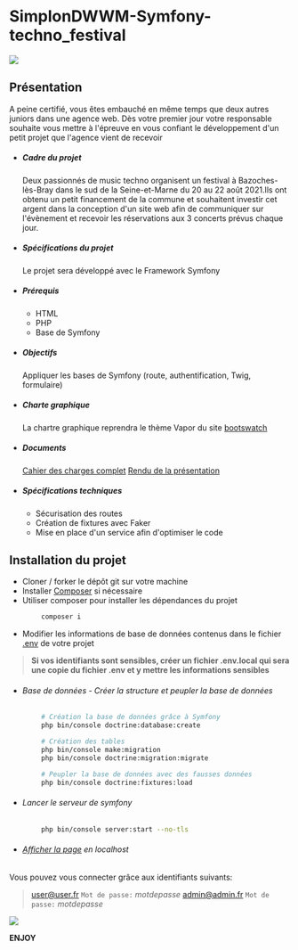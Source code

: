 # SimplonDWWM-Symfony-techno_festival
![]([public/asset/screenshot-header.png](https://github.com/jerkodeur/SimplonDWWM-Symfony-techno_festival/blob/main/public/asset/screenshot-header.png))
## Présentation
A peine certifié, vous êtes embauché en même temps que deux autres juniors dans une agence web. Dès votre premier jour votre responsable souhaite vous mettre à l'épreuve en vous confiant le développement d'un petit projet que l'agence vient de recevoir

- ##### Cadre du projet
  Deux passionnés de music techno organisent un festival à Bazoches-lès-Bray dans le sud de la Seine-et-Marne du 20 au 22 août 2021.Ils ont obtenu un petit financement de la commune et souhaitent investir cet argent dans la conception d'un site web afin de communiquer sur l'évènement et recevoir les réservations aux 3 concerts prévus chaque jour.
- ##### Spécifications du projet
  Le projet sera développé avec le Framework Symfony
- ##### Prérequis
    - HTML
    - PHP
    - Base de Symfony
- ##### Objectifs
  Appliquer les bases de Symfony (route, authentification, Twig, formulaire)
- ##### Charte graphique
  La chartre graphique reprendra le thème Vapor du site [bootswatch](https://bootswatch.com/vapor/)
- ##### Documents
  [Cahier des charges complet](public/asset/projet_symfony.pdf)
  [Rendu de la présentation](public/asset/presentation_technonite.pdf)

- ##### Spécifications techniques
  - Sécurisation des routes
  - Création de fixtures avec Faker
  - Mise en place d'un service afin d'optimiser le code
## Installation du projet
-   Cloner / forker le dépôt git sur votre machine
-   Installer [Composer](https://getcomposer.org/download/) si nécessaire
-   Utiliser composer pour installer les dépendances du projet
```sh
        composer i
```
- Modifier les informations de base de données contenus dans le fichier [.env](.env) de votre projet
> __Si vos identifiants sont sensibles, créer un fichier .env.local qui sera une copie du fichier .env et y mettre les informations sensibles__
- ###### Base de données - Créer la structure et peupler la base de données
```sh
        # Création la base de données grâce à Symfony
        php bin/console doctrine:database:create

        # Création des tables
        php bin/console make:migration
        php bin/console doctrine:migration:migrate

        # Peupler la base de données avec des fausses données
        php bin/console doctrine:fixtures:load
```
- ###### Lancer le serveur de symfony
```sh
        php bin/console server:start --no-tls
```

- ###### [Afficher la page](http://localhost:8000/) en localhost

Vous pouvez vous connecter grâce aux identifiants suivants:
> user@user.fr  `Mot de passe:` _motdepasse_
> admin@admin.fr  `Mot de passe:` _motdepasse_

![]([public/asset/screenshot-artist.png](https://github.com/jerkodeur/SimplonDWWM-Symfony-techno_festival/blob/main/public/asset/screenshot-artist.png))

__ENJOY__